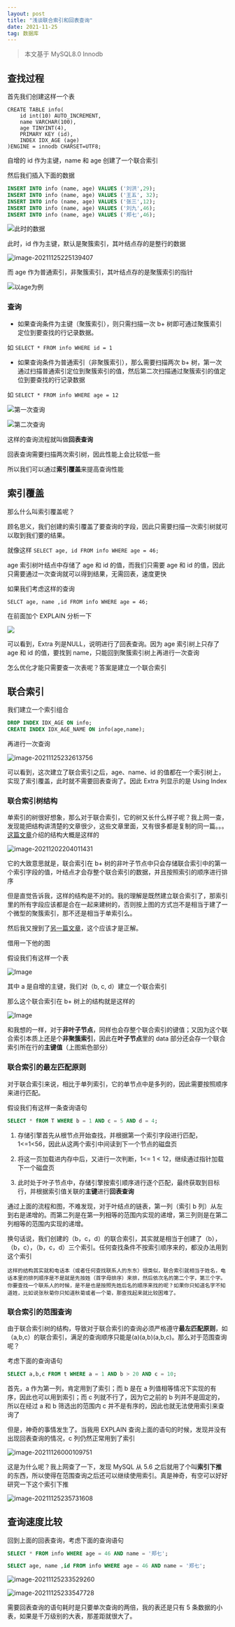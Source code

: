 ```yaml
---
layout: post
title: "浅谈联合索引和回表查询"
date: 2021-11-25
tag: 数据库 
---
```


> 本文基于 MySQL8.0 Innodb


## 查找过程

 首先我们创建这样一个表

```sq
CREATE TABLE info(
    id int(10) AUTO_INCREMENT,
    name VARCHAR(100),
    age TINYINT(4),
    PRIMARY KEY (id),
    INDEX IDX_AGE (age)
)ENGINE = innodb CHARSET=UTF8;
```

自增的 id 作为主键，name 和 age 创建了一个联合索引

然后我们插入下面的数据

```sql
INSERT INTO info (name, age) VALUES ('刘洪',29);
INSERT INTO info (name, age) VALUES ('王五', 32);
INSERT INTO info (name, age) VALUES ('张三',12);
INSERT INTO info (name, age) VALUES ('刘九',46);
INSERT INTO info (name, age) VALUES ('郑七',46);
```

![此时的数据](https://gitee.com/deepzheng/my-pic-hub/raw/master/image-20211125223326049.png)

此时，id 作为主键，默认是聚簇索引，其叶结点存的是整行的数据

![image-20211125225139407](https://gitee.com/deepzheng/my-pic-hub/raw/master/image-20211125225139407.png)

而  age 作为普通索引，非聚簇索引，其叶结点存的是聚簇索引的指针

![以age为例](https://gitee.com/deepzheng/my-pic-hub/raw/master/image-20211125225403561.png)



### 查询

* 如果查询条件为主键（聚簇索引），则只需扫描一次 b+ 树即可通过聚簇索引定位到要查找的行记录数据。

如 `SELECT * FROM info WHERE id = 1`

* 如果查询条件为普通索引（非聚簇索引），那么需要扫描两次 b+ 树，第一次通过扫描普通索引定位到聚簇索引的值，然后第二次扫描通过聚簇索引的值定位到要查找的行记录数据

如 `SELECT * FROM info WHERE age = 12`

![第一次查询](https://gitee.com/deepzheng/my-pic-hub/raw/master/image-20211125230341568.png)

![第二次查询](https://gitee.com/deepzheng/my-pic-hub/raw/master/image-20211125230424605.png)



这样的查询流程就叫做**回表查询**

回表查询需要扫描两次索引树，因此性能上会比较低一些

所以我们可以通过**索引覆盖**来提高查询性能



## 索引覆盖

那么什么叫索引覆盖呢？

顾名思义，我们创建的索引覆盖了要查询的字段，因此只需要扫描一次索引树就可以取到我们要的结果。

就像这样 `SELECT age, id FROM info WHERE age = 46; `

age 索引树叶结点中存储了 age 和 id 的值，而我们只需要 age 和 id 的值，因此只需要通过一次查询就可以得到结果，无需回表，速度更快

如果我们考虑这样的查询

`SELCT age, name ,id FROM info WHERE age = 46;`

在前面加个 EXPLAIN 分析一下

![](https://gitee.com/deepzheng/my-pic-hub/raw/master/image-20211125232108664.png)

可以看到，Extra 列是NULL，说明进行了回表查询。因为 age 索引树上只存了 age 和 id 的值，要找到 name，只能回到聚簇索引树上再进行一次查询

怎么优化才能只需要查一次表呢？答案是建立一个联合索引

## 联合索引

我们建立一个索引组合

```sql
DROP INDEX IDX_AGE ON info;
CREATE INDEX IDX_AGE_NAME ON info(age,name);
```

再进行一次查询

![image-20211125232613756](https://gitee.com/deepzheng/my-pic-hub/raw/master/image-20211125232613756.png)

可以看到，这次建立了联合索引之后，age、name、id 的值都在一个索引树上，实现了索引覆盖，此时就不需要回表查询了。因此 Extra 列显示的是 Using Index



### 联合索引树结构

单索引的树很好想象，那么对于联合索引，它的树又长什么样子呢？我上网一查，发现能把结构讲清楚的文章很少，这些文章里面，又有很多都是复制的同一篇。。。[这篇文章](https://www.cnblogs.com/wuchanming/p/9185661.html)介绍的结构大概是这样的

![image-20211202204011431](https://gitee.com/deepzheng/my-pic-hub/raw/master/image-20211202204011431.png)

它的大致意思就是，联合索引在 b+ 树的非叶子节点中只会存储联合索引中的第一个索引字段的值，叶结点才会存整个联合索引的数据，并且按照索引的顺序进行排序

但是直觉告诉我，这样的结构是不对的。我的理解是既然建立联合索引了，那索引里的所有字段应该都是合在一起来建树的，否则按上图的方式岂不是相当于建了一个微型的聚簇索引，那不还是相当于单索引么。

然后我又搜到了[另一篇文章](https://blog.csdn.net/feichitianxia/article/details/107997795 )，这个应该才是正解。

借用一下他的图

假设我们有这样一个表

![Image](https://pic4.zhimg.com/80/v2-8ed0ac5ae4b6f7368a70b19f58950982.png)

其中 a 是自增的主键，我们对（b, c, d）建立一个联合索引

那么这个联合索引在 b+ 树上的结构就是这样的

![Image](https://pic4.zhimg.com/80/v2-53a14a8c1351475cde28651a02b1555b.png)



和我想的一样，对于**非叶子节点**，同样也会存整个联合索引的键值；又因为这个联合索引本质上还是个**非聚簇索引**，因此在**叶子节点**里的 data 部分还会存一个联合索引所在行的**主键值**（上图紫色部分）

### 联合索引的最左匹配原则

对于联合索引来说，相比于单列索引，它的单节点中是多列的，因此需要按照顺序来进行匹配。

假设我们有这样一条查询语句

```sql
SELECT * fROM T WHERE b = 1 AND c = 5 AND d = 4;
```

1. 存储引擎首先从根节点开始查找，并根据第一个索引字段进行匹配，1<=1<56，因此从这两个索引中间读到下一个节点的磁盘页

2. 将这一页加载进内存中后，又进行一次判断，1<= 1 < 12，继续通过指针加载下一个磁盘页

3. 此时处于叶子节点中，存储引擎按索引顺序进行逐个匹配，最终获取到目标行，并根据索引值关联的**主键**进行**回表查询**

    

通过上面的流程和图，不难发现，对于叶结点的链表，第一列（索引 b 列）从左到右是递增的。而第二列是在第一列相等的范围内实现的递增，第三列则是在第二列相等的范围内实现的递增。

换句话说，我们创建的（b，c，d）的联合索引，其实就是相当于创建了（b），（b，c），（b，c，d）三个索引。任何查找条件不按索引顺序来的，都没办法用到这个索引

    这样的结构其实就和电话本（或者任何查找联系人的东东）很类似，联合索引就相当于姓名，电话本里的排列顺序是不是就是先按姓（首字母排序）来排，然后依次名的第二个字，第三个字。你要查找一个联系人的时候，是不是也是按照先姓后名的顺序来找的呢？如果你只知道名字不知道姓，比如说张秋菊你只知道秋菊或者一个菊，那查找起来就比较困难了。

### 联合索引的范围查询

由于联合索引树的结构，导致对于联合索引的查询必须严格遵守**最左匹配原则**，如（a,b,c）的联合索引，满足的查询顺序只能是(a)(a,b)(a,b,c)。那么对于范围查询呢？

考虑下面的查询语句

```sql
SELECT a,b,c FROM t WHERE a = 1 AND b > 20 AND c = 10;
```

首先，a 作为第一列，肯定用到了索引；而 b 是在 a 列值相等情况下实现的有序，因此也可以用到索引；而 c 列就不行了，因为它之前的 b 列并不是固定的，所以在经过 a 和 b 筛选出的范围内 c 并不是有序的，因此也就无法使用索引来查询了

但是，神奇的事情发生了。当我用 EXPLAIN 查询上面的语句的时候，发现并没有出现回表查询的情况，c 列仍然正常用到了索引

![image-20211126000109751](https://gitee.com/deepzheng/my-pic-hub/raw/master/image-20211126000109751.png)

这是为什么呢？我上网查了一下，发现 MySQL 从 5.6 之后就用了个叫**索引下推**的东西，所以使得在范围查询之后还可以继续使用索引。真是神奇，有空可以好好研究一下这个索引下推



![image-20211125235731608](https://gitee.com/deepzheng/my-pic-hub/raw/master/image-20211125235731608.png)

## 查询速度比较

回到上面的回表查询，考虑下面的查询语句

```sql
SELECT * FROM info WHERE age = 46 AND name = '郑七';

SELECT age, name ,id FROM info WHERE age = 46 AND name = '郑七';
```



![image-20211125233529260](https://gitee.com/deepzheng/my-pic-hub/raw/master/image-20211125233529260.png)

![image-20211125233547728](https://gitee.com/deepzheng/my-pic-hub/raw/master/image-20211125233547728.png)

需要回表查询的语句耗时是只要单次查询的两倍，我的表还是只有 5 条数据的小表，如果是千万级别的大表，那差距就很大了。









